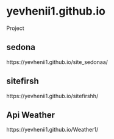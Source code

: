 # yevhenii1.github.io
Project

<h2>sedona</h2>
https://yevhenii1.github.io/site_sedonaa/

<h2>sitefirsh</h2>
https://yevhenii1.github.io/sitefirshh/


<h2>Api Weather</h2>
https://yevhenii1.github.io/Weather1/



